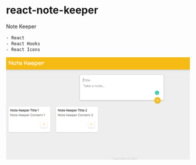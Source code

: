 # react-note-keeper

Note Keeper 

```
- React
- React Hooks
- React Icons
```

![screenshot](./src/images/screenshot.png)
